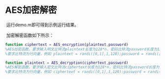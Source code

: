 # AES加密解密

​	运行demo.m即可得到示例运行结果。

​	加密解密函数如下所示：

```matlab
function ciphertext = AES_encryption(plaintext,password)
%AES加密函数，要求输入明文比特流plaintext长度为128*n，密码比特流password长度为128
%要求比特流为行向量，例如 plaintext = randi([0,1],1,128);password = randi([0,1],1,128);
```

```matlab
function plaintext = AES_decryption(ciphertext,password)
%AES解密函数，要求输入密文比特流ciphertext长度为128*n，密码比特流password长度为128
%要求比特流为行向量，例如 ciphertext = randi([0,1],1,128);password = randi([0,1],1,128);
```

